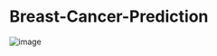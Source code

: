 # Breast-Cancer-Prediction
















![image](https://github.com/user-attachments/assets/f45655c2-b626-4749-836b-4e523de51148)
